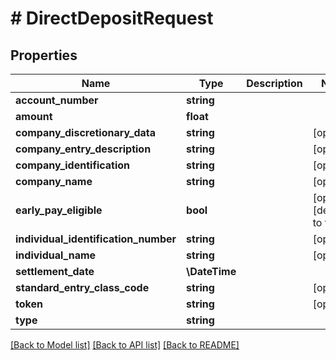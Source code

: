 # # DirectDepositRequest

## Properties

Name | Type | Description | Notes
------------ | ------------- | ------------- | -------------
**account_number** | **string** |  |
**amount** | **float** |  |
**company_discretionary_data** | **string** |  | [optional]
**company_entry_description** | **string** |  | [optional]
**company_identification** | **string** |  | [optional]
**company_name** | **string** |  | [optional]
**early_pay_eligible** | **bool** |  | [optional] [default to false]
**individual_identification_number** | **string** |  | [optional]
**individual_name** | **string** |  | [optional]
**settlement_date** | **\DateTime** |  |
**standard_entry_class_code** | **string** |  | [optional]
**token** | **string** |  | [optional]
**type** | **string** |  |

[[Back to Model list]](../../README.md#models) [[Back to API list]](../../README.md#endpoints) [[Back to README]](../../README.md)
